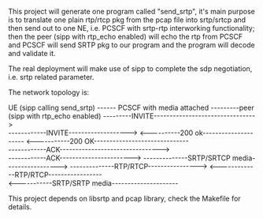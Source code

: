 This project will generate one program called "send_srtp", it's main purpose is to translate one plain rtp/rtcp pkg from the pcap file into srtp/srtcp and then send out to one NE, i.e. PCSCF with srtp-rtp interworking functionality; then the peer (sipp with rtp_echo enabled) will echo the rtp from PCSCF and PCSCF will send SRTP pkg to our program and the program will decode and validate it.

The real deployment will make use of sipp to complete the sdp negotiation, i.e. srtp related parameter. 

The network topology is:

UE (sipp calling send_srtp)  ------ PCSCF with media attached ---------peer (sipp with rtp_echo enabled)
---------INVITE-------------------------------->      
                                                ------------INVITE------------------->
                                                <----------200 ok---------------------
<-----------200 OK------------------------------  
------------ACK-------------------------------->      
                                                ------------ACK-----------------------> 
--------------SRTP/SRTCP media----------------->
                                                --------------RTP/RTCP---------------->
                                                <-------------RTP/RTCP-----------------  
<-----------SRTP/SRTP media---------------------                                                                                            


This project depends on libsrtp and pcap library, check the Makefile for details.


